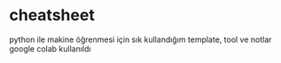 # cheatsheet
python ile makine öğrenmesi için sık kullandığım template, tool ve notlar
google colab kullanıldı
